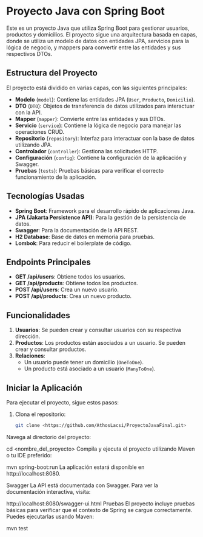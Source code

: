 # Proyecto Java con Spring Boot

Este es un proyecto Java que utiliza Spring Boot para gestionar usuarios, productos y domicilios. El proyecto sigue una arquitectura basada en capas, donde se utiliza un modelo de datos con entidades JPA, servicios para la lógica de negocio, y mappers para convertir entre las entidades y sus respectivos DTOs.

## Estructura del Proyecto

El proyecto está dividido en varias capas, con las siguientes principales:

- **Modelo** (`model`): Contiene las entidades JPA (`User`, `Producto`, `Domicilio`).
- **DTO** (`DTO`): Objetos de transferencia de datos utilizados para interactuar con la API.
- **Mapper** (`mapper`): Convierte entre las entidades y sus DTOs.
- **Servicio** (`service`): Contiene la lógica de negocio para manejar las operaciones CRUD.
- **Repositorio** (`repository`): Interfaz para interactuar con la base de datos utilizando JPA.
- **Controlador** (`controller`): Gestiona las solicitudes HTTP.
- **Configuración** (`config`): Contiene la configuración de la aplicación y Swagger.
- **Pruebas** (`tests`): Pruebas básicas para verificar el correcto funcionamiento de la aplicación.

## Tecnologías Usadas

- **Spring Boot**: Framework para el desarrollo rápido de aplicaciones Java.
- **JPA (Jakarta Persistence API)**: Para la gestión de la persistencia de datos.
- **Swagger**: Para la documentación de la API REST.
- **H2 Database**: Base de datos en memoria para pruebas.
- **Lombok**: Para reducir el boilerplate de código.

## Endpoints Principales

- **GET /api/users**: Obtiene todos los usuarios.
- **GET /api/products**: Obtiene todos los productos.
- **POST /api/users**: Crea un nuevo usuario.
- **POST /api/products**: Crea un nuevo producto.

## Funcionalidades

1. **Usuarios**: Se pueden crear y consultar usuarios con su respectiva dirección.
2. **Productos**: Los productos están asociados a un usuario. Se pueden crear y consultar productos.
3. **Relaciones**:
   - Un usuario puede tener un domicilio (`OneToOne`).
   - Un producto está asociado a un usuario (`ManyToOne`).

## Iniciar la Aplicación

Para ejecutar el proyecto, sigue estos pasos:

1. Clona el repositorio:
   ```bash
   git clone <https://github.com/AthosLacsi/ProyectoJavaFinal.git>
Navega al directorio del proyecto:

cd <nombre_del_proyecto>
Compila y ejecuta el proyecto utilizando Maven o tu IDE preferido:

mvn spring-boot:run
La aplicación estará disponible en http://localhost:8080.

Swagger
La API está documentada con Swagger. Para ver la documentación interactiva, visita:

http://localhost:8080/swagger-ui.html
Pruebas
El proyecto incluye pruebas básicas para verificar que el contexto de Spring se cargue correctamente. Puedes ejecutarlas usando Maven:

mvn test
